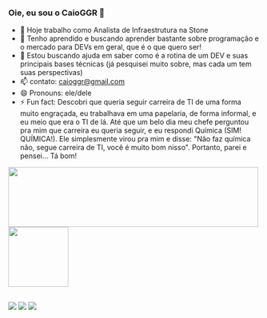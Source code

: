 ### Oie, eu sou o CaioGGR 👋


- 🔭 Hoje trabalho como Analista de Infraestrutura na Stone
- 🌱 Tenho aprendido e buscando aprender bastante sobre programação e o mercado para DEVs em geral, que é o que quero ser!
- 🤔 Estou buscando ajuda em saber como é a rotina de um DEV e suas principais bases técnicas (já pesquisei muito sobre, mas cada um tem suas perspectivas)
- 📫 contato: caioggr@gmail.com
- 😄 Pronouns: ele/dele
- ⚡ Fun fact: Descobri que queria seguir carreira de TI de uma forma muito engraçada, eu trabalhava em uma papelaria, de forma informal, e eu meio que era o TI de lá. Até que um belo dia meu chefe perguntou pra mim que carreira eu queria seguir, e eu respondi Química (SIM! QUÍMICA!). Ele simplesmente virou pra mim e disse: "Não faz química não, segue carreira de TI, você é muito bom nisso". Portanto, parei e pensei... Tá bom!

<div align="left">
  <a href="https://github.com/CaioGGR">
  <img height="120em" width="500" src="https://github-readme-stats.vercel.app/api?username=CaioGGR&show_icons=true&theme=dark&include_all_commits=true&count_private=true"/>
  <img height="120em" src="https://github-readme-stats.vercel.app/api/top-langs/?username=CaioGGR&layout=compact&langs_count=7&theme=dark"/>
</div>

  ##
  
  <div> 
  <a href="https://www.instagram.com/caiogabrielgr/" target="_blank"><img src="https://img.shields.io/badge/-Instagram-%23E4405F?style=for-the-badge&logo=instagram&logoColor=white" target="_blank"></a>
  <a href = "mailto:caioggr@gmail.com"><img src="https://img.shields.io/badge/-Gmail-%23333?style=for-the-badge&logo=gmail&logoColor=white" target="_blank"></a>
  <a href="https://www.linkedin.com/in/caio-ribeiro-2135b0190/" target="_blank"><img src="https://img.shields.io/badge/-LinkedIn-%230077B5?style=for-the-badge&logo=linkedin&logoColor=white" target="_blank"></a> 
</div>
